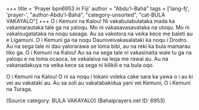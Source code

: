 +++
title = 'Prayer bpn6953 in Fiji'
author = "Abdu'l-Bahá"
tags = ['lang-fj', 'prayer-', "author-Abdu'l-Bahá", "category-unsorted", "cat-BULA VAKAYALO"]
+++
O i Kemuni na Kalou! Ni vakabulabulataka mada ka vakamarautaka tale ga na yaloqu. Mo ni vakasavasavataka na utoqu. Mo ni vakalougatataka na noqu sasaga. Au sa vakotora na veika kece me baleti au e Ligamuni. O i Kemuni ga na noqu Dauniveivakasalataki ka noqu i Drodro. Au na sega tale ni dau yalorarawa se loma bibi, au na reki ka bula mamarau tiko ga. O i Kemuni na Kalou! Au sa na sega tale ni vakasinaita wale tu ga na yaloqu e na loma ocaoca, se vakalaiva na leqa me rawai au. Au na vakanadakuya na veika kece sa sega ni kilikili e na bula oqo.

O i Kemuni na Kalou! O ni sa noqu i tokani voleka cake sara ka yawa o i au ki vei au vakataki au. Au sa soli au vakatabakidua yani vei Kemuni, O i Kemuni na Turaga.

(Source category: BULA VAKAYALO)
(Bahaiprayers.net ID: 6953)
